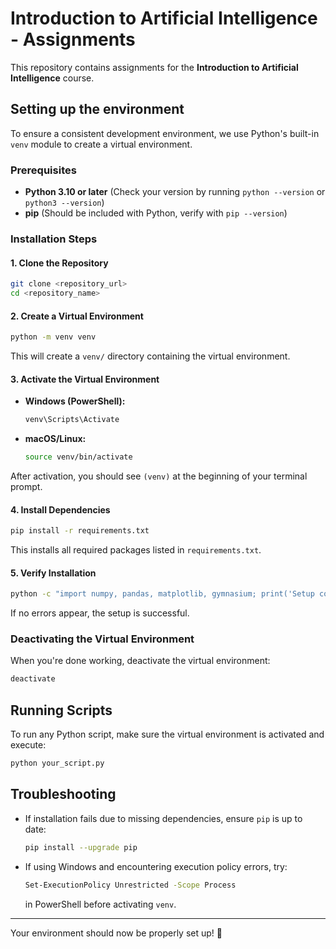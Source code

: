 # Introduction to Artificial Intelligence - Assignments

This repository contains assignments for the **Introduction to Artificial Intelligence** course.

## Setting up the environment

To ensure a consistent development environment, we use Python's built-in `venv` module to create a virtual environment.

### Prerequisites

- **Python 3.10 or later** (Check your version by running `python --version` or `python3 --version`)
- **pip** (Should be included with Python, verify with `pip --version`)

### Installation Steps

#### 1. Clone the Repository
```sh
git clone <repository_url>
cd <repository_name>
```

#### 2. Create a Virtual Environment
```sh
python -m venv venv
```
This will create a `venv/` directory containing the virtual environment.

#### 3. Activate the Virtual Environment
- **Windows (PowerShell):**
  ```sh
  venv\Scripts\Activate
  ```
- **macOS/Linux:**
  ```sh
  source venv/bin/activate
  ```
After activation, you should see `(venv)` at the beginning of your terminal prompt.

#### 4. Install Dependencies
```sh
pip install -r requirements.txt
```
This installs all required packages listed in `requirements.txt`.

#### 5. Verify Installation
```sh
python -c "import numpy, pandas, matplotlib, gymnasium; print('Setup complete!')"
```
If no errors appear, the setup is successful.

### Deactivating the Virtual Environment
When you're done working, deactivate the virtual environment:
```sh
deactivate
```

## Running Scripts
To run any Python script, make sure the virtual environment is activated and execute:
```sh
python your_script.py
```

## Troubleshooting
- If installation fails due to missing dependencies, ensure `pip` is up to date:
  ```sh
  pip install --upgrade pip
  ```
- If using Windows and encountering execution policy errors, try:
  ```sh
  Set-ExecutionPolicy Unrestricted -Scope Process
  ```
  in PowerShell before activating `venv`.

---

Your environment should now be properly set up! 🚀
